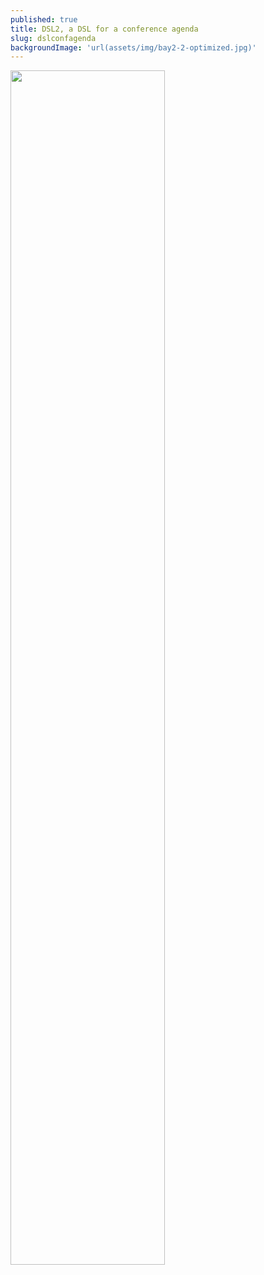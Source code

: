 ```yaml
---
published: true
title: DSL2, a DSL for a conference agenda
slug: dslconfagenda
backgroundImage: 'url(assets/img/bay2-2-optimized.jpg)'
---
```


<img class="mx-auto d-block rounded-lg" src="https://image.freepik.com/vecteurs-libre/bientot-construction-conception-fond-jaune_1017-25509.jpg" width="70%" />
